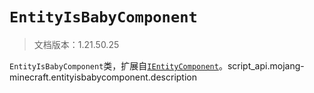 # `EntityIsBabyComponent`

> 文档版本：1.21.50.25

`EntityIsBabyComponent`类，扩展自[`IEntityComponent`](./ientitycomponent.md)。script_api.mojang-minecraft.entityisbabycomponent.description
